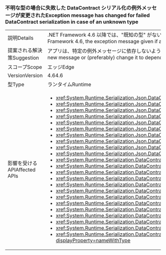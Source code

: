 ### <a name="exception-message-has-changed-for-failed-datacontract-serialization-in-case-of-an-unknown-type"></a><span data-ttu-id="7e526-101">不明な型の場合に失敗した DataContract シリアル化の例外メッセージが変更された</span><span class="sxs-lookup"><span data-stu-id="7e526-101">Exception message has changed for failed DataContract serialization in case of an unknown type</span></span>

|   |   |
|---|---|
|<span data-ttu-id="7e526-102">説明</span><span class="sxs-lookup"><span data-stu-id="7e526-102">Details</span></span>|<span data-ttu-id="7e526-103">.NET Framework 4.6 以降では、"既知の型" がないために <xref:System.Runtime.Serialization.DataContractSerializer?displayProperty=name> または <xref:System.Runtime.Serialization.Json.DataContractJsonSerializer?displayProperty=name> のシリアル化または逆シリアル化が失敗した場合に提供される例外メッセージが明確化されました。</span><span class="sxs-lookup"><span data-stu-id="7e526-103">Beginning in the .NET Framework 4.6, the exception message given if a <xref:System.Runtime.Serialization.DataContractSerializer?displayProperty=name> or <xref:System.Runtime.Serialization.Json.DataContractJsonSerializer?displayProperty=name> fails to serialize or deserialize due to missing 'known types' has been clarified.</span></span>|
|<span data-ttu-id="7e526-104">提案される解決策</span><span class="sxs-lookup"><span data-stu-id="7e526-104">Suggestion</span></span>|<span data-ttu-id="7e526-105">アプリは、特定の例外メッセージに依存しないようにする必要があります。</span><span class="sxs-lookup"><span data-stu-id="7e526-105">Apps should not depend on specific exception messages.</span></span> <span data-ttu-id="7e526-106">アプリがこのメッセージに依存している場合は、新しいメッセージを使うように更新するか、(可能であれば) 例外の種類のみに依存するように変更してください。</span><span class="sxs-lookup"><span data-stu-id="7e526-106">If an app depending on this message, please either update it to expect the new message or (preferably) change it to depend only on the exception type.</span></span>|
|<span data-ttu-id="7e526-107">スコープ</span><span class="sxs-lookup"><span data-stu-id="7e526-107">Scope</span></span>|<span data-ttu-id="7e526-108">エッジ</span><span class="sxs-lookup"><span data-stu-id="7e526-108">Edge</span></span>|
|<span data-ttu-id="7e526-109">Version</span><span class="sxs-lookup"><span data-stu-id="7e526-109">Version</span></span>|<span data-ttu-id="7e526-110">4.6</span><span class="sxs-lookup"><span data-stu-id="7e526-110">4.6</span></span>|
|<span data-ttu-id="7e526-111">型</span><span class="sxs-lookup"><span data-stu-id="7e526-111">Type</span></span>|<span data-ttu-id="7e526-112">ランタイム</span><span class="sxs-lookup"><span data-stu-id="7e526-112">Runtime</span></span>|
|<span data-ttu-id="7e526-113">影響を受ける API</span><span class="sxs-lookup"><span data-stu-id="7e526-113">Affected APIs</span></span>|<ul><li><xref:System.Runtime.Serialization.Json.DataContractJsonSerializer.%23ctor(System.Type)?displayProperty=nameWithType></li><li><xref:System.Runtime.Serialization.Json.DataContractJsonSerializer.%23ctor(System.Type,System.Collections.Generic.IEnumerable{System.Type})?displayProperty=nameWithType></li><li><xref:System.Runtime.Serialization.Json.DataContractJsonSerializer.%23ctor(System.Type,System.Runtime.Serialization.Json.DataContractJsonSerializerSettings)?displayProperty=nameWithType></li><li><xref:System.Runtime.Serialization.Json.DataContractJsonSerializer.%23ctor(System.Type,System.String)?displayProperty=nameWithType></li><li><xref:System.Runtime.Serialization.Json.DataContractJsonSerializer.%23ctor(System.Type,System.String,System.Collections.Generic.IEnumerable{System.Type})?displayProperty=nameWithType></li><li><xref:System.Runtime.Serialization.Json.DataContractJsonSerializer.%23ctor(System.Type,System.Xml.XmlDictionaryString)?displayProperty=nameWithType></li><li><xref:System.Runtime.Serialization.Json.DataContractJsonSerializer.%23ctor(System.Type,System.Xml.XmlDictionaryString,System.Collections.Generic.IEnumerable{System.Type})?displayProperty=nameWithType></li><li><xref:System.Runtime.Serialization.Json.DataContractJsonSerializer.%23ctor(System.Type,System.Collections.Generic.IEnumerable{System.Type},System.Int32,System.Boolean,System.Runtime.Serialization.IDataContractSurrogate,System.Boolean)?displayProperty=nameWithType></li><li><xref:System.Runtime.Serialization.Json.DataContractJsonSerializer.%23ctor(System.Type,System.String,System.Collections.Generic.IEnumerable{System.Type},System.Int32,System.Boolean,System.Runtime.Serialization.IDataContractSurrogate,System.Boolean)?displayProperty=nameWithType></li><li><xref:System.Runtime.Serialization.Json.DataContractJsonSerializer.%23ctor(System.Type,System.Xml.XmlDictionaryString,System.Collections.Generic.IEnumerable{System.Type},System.Int32,System.Boolean,System.Runtime.Serialization.IDataContractSurrogate,System.Boolean)?displayProperty=nameWithType></li><li><xref:System.Runtime.Serialization.DataContractSerializer.%23ctor(System.Type)?displayProperty=nameWithType></li><li><xref:System.Runtime.Serialization.DataContractSerializer.%23ctor(System.Type,System.Runtime.Serialization.DataContractSerializerSettings)?displayProperty=nameWithType></li><li><xref:System.Runtime.Serialization.DataContractSerializer.%23ctor(System.Type,System.Collections.Generic.IEnumerable{System.Type})?displayProperty=nameWithType></li><li><xref:System.Runtime.Serialization.DataContractSerializer.%23ctor(System.Type,System.String,System.String)?displayProperty=nameWithType></li><li><xref:System.Runtime.Serialization.DataContractSerializer.%23ctor(System.Type,System.String,System.String,System.Collections.Generic.IEnumerable{System.Type})?displayProperty=nameWithType></li><li><xref:System.Runtime.Serialization.DataContractSerializer.%23ctor(System.Type,System.Xml.XmlDictionaryString,System.Xml.XmlDictionaryString)?displayProperty=nameWithType></li><li><xref:System.Runtime.Serialization.DataContractSerializer.%23ctor(System.Type,System.Xml.XmlDictionaryString,System.Xml.XmlDictionaryString,System.Collections.Generic.IEnumerable{System.Type})?displayProperty=nameWithType></li><li><xref:System.Runtime.Serialization.DataContractSerializer.%23ctor(System.Type,System.Collections.Generic.IEnumerable{System.Type},System.Int32,System.Boolean,System.Boolean,System.Runtime.Serialization.IDataContractSurrogate)?displayProperty=nameWithType></li><li><xref:System.Runtime.Serialization.DataContractSerializer.%23ctor(System.Type,System.Collections.Generic.IEnumerable{System.Type},System.Int32,System.Boolean,System.Boolean,System.Runtime.Serialization.IDataContractSurrogate,System.Runtime.Serialization.DataContractResolver)?displayProperty=nameWithType></li><li><xref:System.Runtime.Serialization.DataContractSerializer.%23ctor(System.Type,System.String,System.String,System.Collections.Generic.IEnumerable{System.Type},System.Int32,System.Boolean,System.Boolean,System.Runtime.Serialization.IDataContractSurrogate)?displayProperty=nameWithType></li><li><xref:System.Runtime.Serialization.DataContractSerializer.%23ctor(System.Type,System.String,System.String,System.Collections.Generic.IEnumerable{System.Type},System.Int32,System.Boolean,System.Boolean,System.Runtime.Serialization.IDataContractSurrogate,System.Runtime.Serialization.DataContractResolver)?displayProperty=nameWithType></li><li><xref:System.Runtime.Serialization.DataContractSerializer.%23ctor(System.Type,System.Xml.XmlDictionaryString,System.Xml.XmlDictionaryString,System.Collections.Generic.IEnumerable{System.Type},System.Int32,System.Boolean,System.Boolean,System.Runtime.Serialization.IDataContractSurrogate)?displayProperty=nameWithType></li><li><xref:System.Runtime.Serialization.DataContractSerializer.%23ctor(System.Type,System.Xml.XmlDictionaryString,System.Xml.XmlDictionaryString,System.Collections.Generic.IEnumerable{System.Type},System.Int32,System.Boolean,System.Boolean,System.Runtime.Serialization.IDataContractSurrogate,System.Runtime.Serialization.DataContractResolver)?displayProperty=nameWithType></li></ul>|

